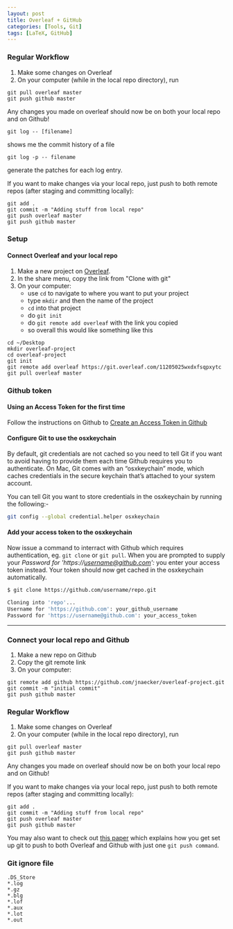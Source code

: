 ```yaml
---
layout: post
title: Overleaf + GitHub
categories: [Tools, Git]
tags: [LaTeX, GitHub]
---
```


### Regular Workflow
1. Make some changes on Overleaf
2. On your computer (while in the local repo directory), run
```
git pull overleaf master
git push github master
```
<!-- more -->

Any changes you made on overleaf should now be on both your local repo and on Github!

```
git log -- [filename] 
```
shows me the commit history of a file 

```
git log -p -- filename
```
generate the patches for each log entry.

If you want to make changes via your local repo, just push to both remote repos (after staging and committing locally):

```
git add .
git commit -m "Adding stuff from local repo"
git push overleaf master
git push github master
```
### Setup

#### Connect Overleaf and your local repo

1. Make a new project on [Overleaf](https://www.overleaf.com).
2. In the share menu, copy the link from "Clone with git"
3. On your computer:
    - use `cd` to navigate to where you want to put your project
    - type `mkdir` and then the name of the project
    - `cd` into that project
    - do `git init`
    - do `git remote add overleaf` with the link you copied
    - so overall this would like something like this

```
cd ~/Desktop
mkdir overleaf-project
cd overleaf-project
git init
git remote add overleaf https://git.overleaf.com/11205025wxdxfsqpxytc
git pull overleaf master
```
### Github token 
#### Using an Access Token for the first time

Follow the instructions on Github to [Create an Access Token in Github](https://docs.github.com/en/authentication/keeping-your-account-and-data-secure/creating-a-personal-access-token)

#### Configure Git to use the osxkeychain

By default, git credentials are not cached so you need to tell Git if you want to avoid having to provide them each time Github requires you to authenticate. On Mac, Git comes with an “osxkeychain” mode, which caches credentials in the secure keychain that’s attached to your system account.

You can tell Git you want to store credentials in the osxkeychain by running the following:-

```sh
git config --global credential.helper osxkeychain
```

#### Add your access token to the osxkeychain

Now issue a command to interract with Github which requires authentication, eg. `git clone` or `git pull`. When you are prompted to supply your _Password for 'https://username@github.com':_ you enter your access token instead. Your token should now get cached in the osxkeychain automatically.

```sh
$ git clone https://github.com/username/repo.git

Cloning into 'repo'...
Username for 'https://github.com': your_github_username
Password for 'https://username@github.com': your_access_token
```

---

### Connect your local repo and Github

1. Make a new repo on Github
2. Copy the git remote link
3. On your computer:

```
git remote add github https://github.com/jnaecker/overleaf-project.git
git commit -m "initial commit"
git push github master
```

### Regular Workflow

1. Make some changes on Overleaf
2. On your computer (while in the local repo directory), run

```
git pull overleaf master
git push github master
```

Any changes you made on overleaf should now be on both your local repo and on Github!

If you want to make changes via your local repo, just push to both remote repos (after staging and committing locally):

```
git add .
git commit -m "Adding stuff from local repo"
git push overleaf master
git push github master
```

You may also want to check out [this paper](https://www.overleaf.com/articles/git-and-overleaf-integration/qmdncpnqwfxx#.WcUSSNOGNE4) which explains how you get set up git to push to both Overleaf and Github with just one  `git push command`.

### Git ignore file
```
.DS_Store
*.log
*.gz
*.blg
*.lof
*.aux
*.lot
*.out
```
